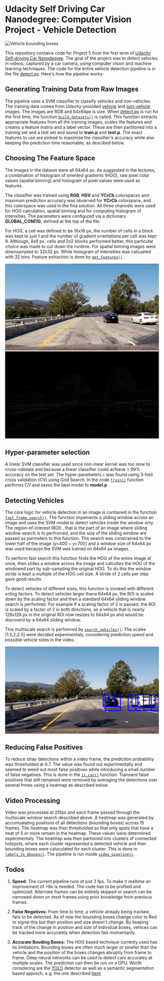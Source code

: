 # Udacity Self Driving Car Nanodegree: Computer Vision Project - Vehicle Detection
![Vehicle bounding boxes](output.gif)

This repository contains code for Project 5 from the first term of [Udacity Self-driving Car Nanodegree](https://in.udacity.com/course/self-driving-car-engineer-nanodegree--nd013/). The goal of the project was to detect vehicles in videos, captured by a car camera, using computer vision and machine learning techniques. The code for the entire vehicle detection pipeline is in the file [detect.py](https://github.com/farhanhubble/CarND-Vehicle-Detection/blob/e6d33a9f870b057c3ab46f6587f3fa4d4422504c/detect.py). Here's how the pipeline works:

## Generating Training Data from Raw Images

The pipeline uses a SVM classifier to classify vehicles and non-vehicles. The training data comes from Udacity-provided [vehicle](https://s3.amazonaws.com/udacity-sdc/Vehicle_Tracking/vehicles.zip) and [non-vehicle](https://s3.amazonaws.com/udacity-sdc/Vehicle_Tracking/non-vehicles.zip) images. The images are RGB and 64x64px is size. When [detect.py](https://github.com/farhanhubble/CarND-Vehicle-Detection/blob/e6d33a9f870b057c3ab46f6587f3fa4d4422504c/detect.py) is run for the first time, the function [`build_datasets()`](https://github.com/farhanhubble/CarND-Vehicle-Detection/blob/e6d33a9f870b057c3ab46f6587f3fa4d4422504c/detect.py#L149) is called. This function extracts appropriate features from all the training images, scales the features and creates a feature matrix and a label vector. These are then partitoned into a training set and a test set and saved to **train.p** and **test.p**. The exact features to use are picked to maximize the classifier's accuracy while also keeping the prediction time reasonable, as descibed below.


## Choosing The Feature Space

The images in the dataset were all 64x64 px. As suggested in the lectures, a combination of histogram of oriented gradients (HOG), raw pixel color values (spatial binning) and histogram of pixel values were used as features. 

The classifier was trained using **RGB**, **HSV** and **YCrCb** colorspaces and maximum prediction accuracy was observed for **YCrCb** colorspace, and this colorspace was used in the fina solution. All three channels were used for HOG calculation, spatial binning and for computing histogram of intensities. The parameters were configured via a dictionary **GLOBAL_CONFIG**, defined at the top of the file. 

For HOG, a cell was defined to be 16x16 px, the number of cells in a block was kept to just 1 and the number of gradient orientations per cell was kept 9. Although, 8x8 px. cells and 2x2 blocks performed better, this particular choice was made to cut down the runtime. For spatial binning images were downsampled to 32x32 px. While histogram of intensities was calcuated with 32 bins. Feature extraction is done by [`get_features()`](https://github.com/farhanhubble/CarND-Vehicle-Detection/blob/e6d33a9f870b057c3ab46f6587f3fa4d4422504c/detect.py#L111)

![image](readme-res/test1.jpg)
![hog](readme-res/hog.png)

## Hyper-parameter selection

A linear SVM classifier was used since non-inear kernel was too slow to cross-validate and because a linear classifier could achieve > 99% accuracy on the test set. The hyper-parameters `C` was found using 3-fold cross validation (CV) using Grid Search. In the code [`train()`](https://github.com/farhanhubble/CarND-Vehicle-Detection/blob/e6d33a9f870b057c3ab46f6587f3fa4d4422504c/detect.py#L225) function performs CV and saves the best model to **model.p**.


## Detecting Vehicles

The core logic for vehicle detection in an image is contianed in the function [`fast_frame_search()`](https://github.com/farhanhubble/CarND-Vehicle-Detection/blob/e6d33a9f870b057c3ab46f6587f3fa4d4422504c/detect.py#L336). The function impements a sliding window across an image and uses the SVM model to detect vehicles inside the window only. The region-of-interest (ROI) , that is the part of an image where sliding window search is to perfromed, and the size of the sliding window are passed as parmeters to this function. The search was constrained to the lower half of the image (y=400 ~ y=700) and a window size of 64x64 px was used because the SVM was trained on 64x64 px images.

To perform fast search this function finds the HOG of the entire image at once, then slides a window across the image and calcultes the HOG of the windowed part by sub-sampling the original HOG. To do this the window stride is kept a multiple of the HOG cell size. A stride of 2 cells per step gave good results.

To detect vehicles of different sizes, this function is invoked with different scling factors. To detect vehicles larger thana 64x64 px, the ROI is scaled down by the scaling factor and then a standard 64x64 sliding window search is perfomred. For example if a scaling factor of 2 is passed, the ROI is scaled by a factor of 2 in both directions, so a vehicle that is nearly 128x128 px in the original ROI now resizes to 64x64 px and would be discoverd by a 64x64 sliding window.

This multiscale search is perfomred by [`search_vehicles()`](https://github.com/farhanhubble/CarND-Vehicle-Detection/blob/e6d33a9f870b057c3ab46f6587f3fa4d4422504c/detect.py#L445). The scales [1.5,2,2.5] were decided experimentaly, considering prediction speed and possible vehicle sizes in the video.

![hog](readme-res/bbox.png)


## Reducing False Positives
To reduce stray detections within a video frame, the prediction probability was thresholded at 0.7. The value was found out experimentally and seemed to weed out most false positives while introducing a small number of false negatives. This is done in the [`is_car()`](https://github.com/farhanhubble/CarND-Vehicle-Detection/blob/e6d33a9f870b057c3ab46f6587f3fa4d4422504c/detect.py#L307) function. Transient false positives that still remained were removed by averaging the detections over several frmes using a heatmap as described below.


## Video Processing
Video was processed at 25fps and each frame  passed through the multiscale window search described above. A heatmap was generated by accumualating positions of all detections (bounding boxes) across 15 frames. The heatmap was then thresholded so that only spots that have a heat of 5 or more remain in the heatmap. These values were determined experimentaly. The heatmap was then partioned into clusters of connected hotspots, where each cluster represented a detected vehicle and then bounding boxes were caluculated for each cluster. This is done in [`labels_to_bboxes()`](https://github.com/farhanhubble/CarND-Vehicle-Detection/blob/e6d33a9f870b057c3ab46f6587f3fa4d4422504c/detect.py#L459). The pipeline is run inside [`video_pipeline()`](https://github.com/farhanhubble/CarND-Vehicle-Detection/blob/e6d33a9f870b057c3ab46f6587f3fa4d4422504c/detect.py#L479). 


## Todos
1. **Speed:** The current pipeline runs at just 3 fps. To make it realtime an improvement of >8x is needed. The code has to be profiled and optimized. Alternate frames can be entirely skipped or search can be narrowed down on most frames using prior knowledge from previous frames.

2. **False Negatives:** From time to time, a vehicle already being tracked, fails to be detected. As of now the bounding boxes change color to Red to signal this but their position and size doesn't change. By keeping track of the change in position and size of individual boxes, vehices can be tracked more accurately when detection fais momentarily.
 
3. **Accurate Bouding Boxes:**  The HOG based technique currenty used has its limitations. Bounding boxes are often much larger or smaller than the vehicle and the position of the boxes changes abruptly from frame to frame. Deep neural networks can be used to detect cars accuratey at multiple scales. The prediction can then be run on a GPU. Worth consdering are the [YOLO](https://arxiv.org/abs/1506.02640) detector as well as a semantic segmentation based approch, e.g. the one described [here](http://iv2016.berkeleyvision.org/papers/romera.pdf)







